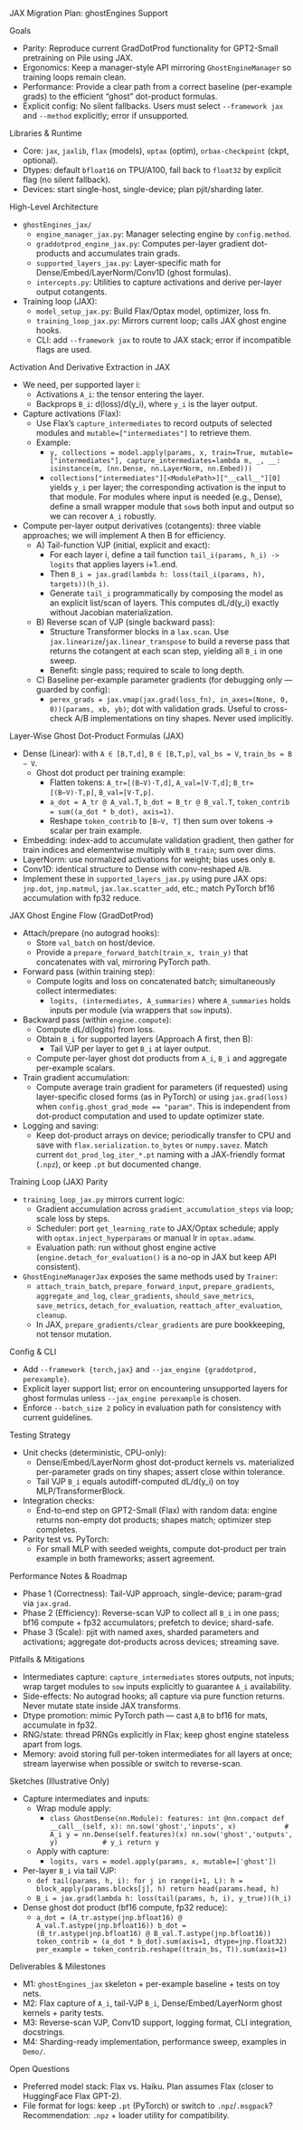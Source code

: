 JAX Migration Plan: ghostEngines Support

Goals
- Parity: Reproduce current GradDotProd functionality for GPT2-Small pretraining on Pile using JAX.
- Ergonomics: Keep a manager-style API mirroring `GhostEngineManager` so training loops remain clean.
- Performance: Provide a clear path from a correct baseline (per-example grads) to the efficient “ghost” dot-product formulas.
- Explicit config: No silent fallbacks. Users must select `--framework jax` and `--method` explicitly; error if unsupported.

Libraries & Runtime
- Core: `jax`, `jaxlib`, `flax` (models), `optax` (optim), `orbax-checkpoint` (ckpt, optional).
- Dtypes: default `bfloat16` on TPU/A100, fall back to `float32` by explicit flag (no silent fallback).
- Devices: start single-host, single-device; plan pjit/sharding later.

High-Level Architecture
- `ghostEngines_jax/`
  - `engine_manager_jax.py`: Manager selecting engine by `config.method`.
  - `graddotprod_engine_jax.py`: Computes per-layer gradient dot-products and accumulates train grads.
  - `supported_layers_jax.py`: Layer-specific math for Dense/Embed/LayerNorm/Conv1D (ghost formulas).
  - `intercepts.py`: Utilities to capture activations and derive per-layer output cotangents.
- Training loop (JAX):
  - `model_setup_jax.py`: Build Flax/Optax model, optimizer, loss fn.
  - `training_loop_jax.py`: Mirrors current loop; calls JAX ghost engine hooks.
  - CLI: add `--framework jax` to route to JAX stack; error if incompatible flags are used.

Activation And Derivative Extraction in JAX
- We need, per supported layer i:
  - Activations `A_i`: the tensor entering the layer.
  - Backprops `B_i`: d(loss)/d(y_i), where `y_i` is the layer output.
- Capture activations (Flax):
  - Use Flax’s `capture_intermediates` to record outputs of selected modules and `mutable=["intermediates"]` to retrieve them.
  - Example:
    - `y, collections = model.apply(params, x, train=True, mutable=["intermediates"],
      capture_intermediates=lambda m, _, __: isinstance(m, (nn.Dense, nn.LayerNorm, nn.Embed)))`
    - `collections["intermediates"][<ModulePath>]["__call__"][0]` yields `y_i` per layer; the corresponding activation is the input to that module. For modules where input is needed (e.g., Dense), define a small wrapper module that `sow`s both input and output so we can recover `A_i` robustly.
- Compute per-layer output derivatives (cotangents): three viable approaches; we will implement A then B for efficiency.
  - A) Tail-function VJP (initial, explicit and exact):
    - For each layer i, define a tail function `tail_i(params, h_i) -> logits` that applies layers i+1..end.
    - Then `B_i = jax.grad(lambda h: loss(tail_i(params, h), targets))(h_i)`.
    - Generate `tail_i` programmatically by composing the model as an explicit list/scan of layers. This computes dL/d(y_i) exactly without Jacobian materialization.
  - B) Reverse scan of VJP (single backward pass):
    - Structure Transformer blocks in a `lax.scan`. Use `jax.linearize`/`jax.linear_transpose` to build a reverse pass that returns the cotangent at each scan step, yielding all `B_i` in one sweep.
    - Benefit: single pass; required to scale to long depth.
  - C) Baseline per-example parameter gradients (for debugging only — guarded by config):
    - `perex_grads = jax.vmap(jax.grad(loss_fn), in_axes=(None, 0, 0))(params, xb, yb)`; dot with validation grads. Useful to cross-check A/B implementations on tiny shapes. Never used implicitly.

Layer-Wise Ghost Dot-Product Formulas (JAX)
- Dense (Linear): with `A ∈ [B,T,d]`, `B ∈ [B,T,p]`, `val_bs = V`, `train_bs = B − V`.
  - Ghost dot product per training example:
    - Flatten tokens: `A_tr=[(B−V)·T,d]`, `A_val=[V·T,d]`; `B_tr=[(B−V)·T,p]`, `B_val=[V·T,p]`.
    - `a_dot = A_tr @ A_val.T`, `b_dot = B_tr @ B_val.T`, `token_contrib = sum((a_dot * b_dot), axis=1)`.
    - Reshape `token_contrib` to `[B−V, T]` then sum over tokens → scalar per train example.
- Embedding: index-add to accumulate validation gradient, then gather for train indices and elementwise multiply with `B_train`; sum over dims.
- LayerNorm: use normalized activations for weight; bias uses only `B`.
- Conv1D: identical structure to Dense with conv-reshaped `A`/`B`.
- Implement these in `supported_layers_jax.py` using pure JAX ops: `jnp.dot`, `jnp.matmul`, `jax.lax.scatter_add`, etc.; match PyTorch bf16 accumulation with fp32 reduce.

JAX Ghost Engine Flow (GradDotProd)
- Attach/prepare (no autograd hooks):
  - Store `val_batch` on host/device.
  - Provide a `prepare_forward_batch(train_x, train_y)` that concatenates with val, mirroring PyTorch path.
- Forward pass (within training step):
  - Compute logits and loss on concatenated batch; simultaneously collect intermediates:
    - `logits, (intermediates, A_summaries)` where `A_summaries` holds inputs per module (via wrappers that `sow` inputs).
- Backward pass (within `engine.compute`):
  - Compute dL/d(logits) from loss.
  - Obtain `B_i` for supported layers (Approach A first, then B):
    - Tail VJP per layer to get `B_i` at layer output.
  - Compute per-layer ghost dot products from `A_i`, `B_i` and aggregate per-example scalars.
- Train gradient accumulation:
  - Compute average train gradient for parameters (if requested) using layer-specific closed forms (as in PyTorch) or using `jax.grad(loss)` when `config.ghost_grad_mode == "param"`. This is independent from dot-product computation and used to update optimizer state.
- Logging and saving:
  - Keep dot-product arrays on device; periodically transfer to CPU and save with `flax.serialization.to_bytes` or `numpy.savez`. Match current `dot_prod_log_iter_*.pt` naming with a JAX-friendly format (`.npz`), or keep `.pt` but documented change.

Training Loop (JAX) Parity
- `training_loop_jax.py` mirrors current logic:
  - Gradient accumulation across `gradient_accumulation_steps` via loop; scale loss by steps.
  - Scheduler: port `get_learning_rate` to JAX/Optax schedule; apply with `optax.inject_hyperparams` or manual lr in `optax.adamw`.
  - Evaluation path: run without ghost engine active (`engine.detach_for_evaluation()` is a no-op in JAX but keep API consistent).
- `GhostEngineManagerJax` exposes the same methods used by `Trainer`:
  - `attach_train_batch`, `prepare_forward_input`, `prepare_gradients`, `aggregate_and_log`, `clear_gradients`, `should_save_metrics`, `save_metrics`, `detach_for_evaluation`, `reattach_after_evaluation`, `cleanup`.
  - In JAX, `prepare_gradients/clear_gradients` are pure bookkeeping, not tensor mutation.

Config & CLI
- Add `--framework {torch,jax}` and `--jax_engine {graddotprod, perexample}`.
- Explicit layer support list; error on encountering unsupported layers for ghost formulas unless `--jax_engine perexample` is chosen.
- Enforce `--batch_size 2` policy in evaluation path for consistency with current guidelines.

Testing Strategy
- Unit checks (deterministic, CPU-only):
  - Dense/Embed/LayerNorm ghost dot-product kernels vs. materialized per-parameter grads on tiny shapes; assert close within tolerance.
  - Tail VJP `B_i` equals autodiff-computed dL/d(y_i) on toy MLP/TransformerBlock.
- Integration checks:
  - End-to-end step on GPT2-Small (Flax) with random data: engine returns non-empty dot products; shapes match; optimizer step completes.
- Parity test vs. PyTorch:
  - For small MLP with seeded weights, compute dot-product per train example in both frameworks; assert agreement.

Performance Notes & Roadmap
- Phase 1 (Correctness): Tail-VJP approach, single-device; param-grad via `jax.grad`.
- Phase 2 (Efficiency): Reverse-scan VJP to collect all `B_i` in one pass; bf16 compute + fp32 accumulators; prefetch to device; shard-safe.
- Phase 3 (Scale): pjit with named axes, sharded parameters and activations; aggregate dot-products across devices; streaming save.

Pitfalls & Mitigations
- Intermediates capture: `capture_intermediates` stores outputs, not inputs; wrap target modules to `sow` inputs explicitly to guarantee `A_i` availability.
- Side-effects: No autograd hooks; all capture via pure function returns. Never mutate state inside JAX transforms.
- Dtype promotion: mimic PyTorch path — cast `A`,`B` to bf16 for mats, accumulate in fp32.
- RNG/state: thread PRNGs explicitly in Flax; keep ghost engine stateless apart from logs.
- Memory: avoid storing full per-token intermediates for all layers at once; stream layerwise when possible or switch to reverse-scan.

Sketches (Illustrative Only)
- Capture intermediates and inputs:
  - Wrap module apply:
    - `class GhostDense(nn.Module):
         features: int
         @nn.compact
         def __call__(self, x):
             nn.sow('ghost','inputs', x)            # A_i
             y = nn.Dense(self.features)(x)
             nn.sow('ghost','outputs', y)           # y_i
             return y`
  - Apply with capture:
    - `logits, vars = model.apply(params, x, mutable=['ghost'])`
- Per-layer `B_i` via tail VJP:
  - `def tail(params, h, i):
         for j in range(i+1, L):
             h = block_apply(params.blocks[j], h)
         return head(params.head, h)`
  - `B_i = jax.grad(lambda h: loss(tail(params, h, i), y_true))(h_i)`
- Dense ghost dot product (bf16 compute, fp32 reduce):
  - `a_dot = (A_tr.astype(jnp.bfloat16) @ A_val.T.astype(jnp.bfloat16))
     b_dot = (B_tr.astype(jnp.bfloat16) @ B_val.T.astype(jnp.bfloat16))
     token_contrib = (a_dot * b_dot).sum(axis=1, dtype=jnp.float32)
     per_example = token_contrib.reshape((train_bs, T)).sum(axis=1)`

Deliverables & Milestones
- M1: `ghostEngines_jax` skeleton + per-example baseline + tests on toy nets.
- M2: Flax capture of `A_i`, tail-VJP `B_i`, Dense/Embed/LayerNorm ghost kernels + parity tests.
- M3: Reverse-scan VJP, Conv1D support, logging format, CLI integration, docstrings.
- M4: Sharding-ready implementation, performance sweep, examples in `Demo/`.

Open Questions
- Preferred model stack: Flax vs. Haiku. Plan assumes Flax (closer to HuggingFace Flax GPT-2).
- File format for logs: keep `.pt` (PyTorch) or switch to `.npz`/`.msgpack`? Recommendation: `.npz` + loader utility for compatibility.


